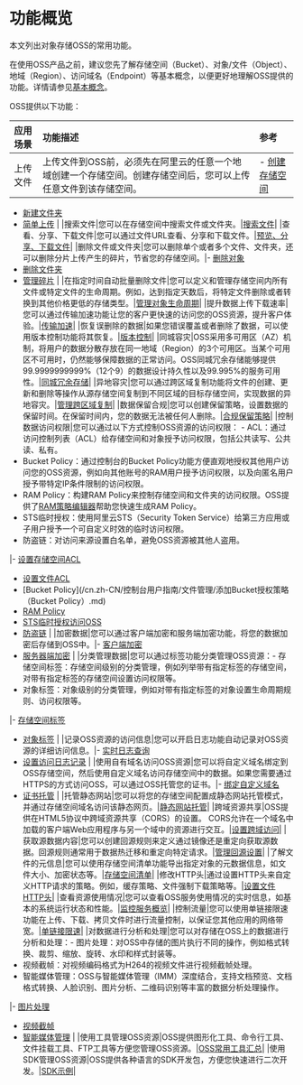 # 功能概览

本文列出对象存储OSS的常用功能。

在使用OSS产品之前，建议您先了解存储空间（Bucket）、对象/文件（Object）、地域（Region）、访问域名（Endpoint）等基本概念，以便更好地理解OSS提供的功能。详情请参见[基本概念](/cn.zh-CN/开发指南/基本概念.md)。

OSS提供以下功能：

|应用场景|功能描述|参考|
|:---|:---|:-|
|上传文件|上传文件到OSS前，必须先在阿里云的任意一个地域创建一个存储空间。创建存储空间后，您可以上传任意文件到该存储空间。|-   [创建存储空间](/cn.zh-CN/开发指南/存储空间（Bucket）/创建存储空间.md)
-   [新建文件夹](/cn.zh-CN/控制台用户指南/文件管理/新建目录.md)
-   [简单上传](/cn.zh-CN/开发指南/对象/文件（Object）/上传文件（Object）/简单上传.md) |
|搜索文件|您可以在存储空间中搜索文件或文件夹。|[搜索文件](/cn.zh-CN/控制台用户指南/文件管理/搜索文件.md)|
|查看、分享、下载文件|您可以通过文件URL查看、分享和下载文件。|[预览、分享、下载文件](/cn.zh-CN/控制台用户指南/文件管理/下载文件.md)|
|删除文件或文件夹|您可以删除单个或者多个文件、文件夹，还可以删除分片上传产生的碎片，节省您的存储空间。|-   [删除对象](/cn.zh-CN/开发指南/对象/文件（Object）/管理文件/删除文件.md)
-   [删除文件夹](/cn.zh-CN/控制台用户指南/文件管理/删除文件夹.md)
-   [管理碎片](/cn.zh-CN/控制台用户指南/文件管理/管理碎片.md) |
|在指定时间自动批量删除文件|您可以定义和管理存储空间内所有文件或特定文件的生命周期。例如，达到指定天数后，将特定文件删除或者转换到其他价格更低的存储类型。|[管理对象生命周期](/cn.zh-CN/开发指南/对象/文件（Object）/文件生命周期/生命周期规则介绍.md)|
|提升数据上传下载速率|您可以通过传输加速功能让您的客户更快速的访问您的OSS资源，提升客户体验。|[传输加速](/cn.zh-CN/开发指南/存储空间（Bucket）/传输加速.md)|
|恢复误删除的数据|如果您错误覆盖或者删除了数据，可以使用版本控制功能将其恢复。|[版本控制](/cn.zh-CN/开发指南/数据安全/版本控制/版本控制介绍.md)|
|同城容灾|OSS采用多可用区（AZ）机制，将用户的数据分散存放在同一地域（Region）的3个可用区。当某个可用区不可用时，仍然能够保障数据的正常访问。OSS同城冗余存储能够提供99.9999999999%（12个9）的数据设计持久性以及99.995%的服务可用性。|[同城冗余存储](/cn.zh-CN/开发指南/数据安全/数据容灾/同城冗余存储.md)|
|异地容灾|您可以通过跨区域复制功能将文件的创建、更新和删除等操作从源存储空间复制到不同区域的目标存储空间，实现数据的异地容灾。|[管理跨区域复制](/cn.zh-CN/开发指南/数据安全/数据容灾/跨区域复制介绍.md)|
|数据保留合规|您可以创建保留策略，设置数据的保留时间。在保留时间内，您的数据无法被任何人删除。|[合规保留策略](/cn.zh-CN/开发指南/数据安全/合规保留策略.md)|
|控制数据访问权限|您可以通过以下方式控制OSS资源的访问权限： -   ACL：通过访问控制列表（ACL）给存储空间和对象授予访问权限，包括公共读写、公共读、私有。
-   Bucket Policy：通过控制台的Bucket Policy功能方便直观地授权其他用户访问您的OSS资源，例如向其他账号的RAM用户授予访问权限，以及向匿名用户授予带特定IP条件限制的访问权限。
-   RAM Policy：构建RAM Policy来控制存储空间和文件夹的访问权限。OSS提供了[RAM策略编辑器](/cn.zh-CN/常用工具/RAM策略编辑器.md)帮助您快速生成RAM Policy。
-   STS临时授权：使用阿里云STS（Security Token Service）给第三方应用或子用户授予一个可自定义时效的临时访问权限。
-   防盗链：对访问来源设置白名单，避免OSS资源被其他人盗用。

|-   [设置存储空间ACL](/cn.zh-CN/开发指南/存储空间（Bucket）/设置存储空间读写权限（ACL）.md)
-   [设置文件ACL](/cn.zh-CN/控制台用户指南/文件管理/设置文件读写权限ACL.md)
-   [Bucket Policy](/cn.zh-CN/控制台用户指南/文件管理/添加Bucket授权策略（Bucket Policy）.md)
-   [RAM Policy](/cn.zh-CN/开发指南/数据安全/访问控制/访问控制概述.md)
-   [STS临时授权访问OSS](/cn.zh-CN/开发指南/数据安全/访问控制/STS临时授权访问OSS.md)
-   [防盗链](/cn.zh-CN/开发指南/数据安全/访问控制/防盗链.md) |
|加密数据|您可以通过客户端加密和服务端加密功能，将您的数据加密后存储到OSS中。|-   [客户端加密](/cn.zh-CN/开发指南/数据安全/数据加密/客户端加密.md)
-   [服务器端加密](/cn.zh-CN/开发指南/数据安全/数据加密/服务器端加密.md) |
|分类管理数据|您可以通过标签功能分类管理OSS资源：-   存储空间标签：存储空间级别的分类管理，例如列举带有指定标签的存储空间，对带有指定标签的存储空间设置访问权限等。
-   对象标签：对象级别的分类管理，例如对带有指定标签的对象设置生命周期规则、访问权限等。

|-   [存储空间标签](/cn.zh-CN/开发指南/存储空间（Bucket）/存储空间标签.md)
-   [对象标签](/cn.zh-CN/开发指南/对象/文件（Object）/管理文件/对象标签.md) |
|记录OSS资源的访问信息|您可以开启日志功能自动记录对OSS资源的详细访问信息。|-   [实时日志查询](/cn.zh-CN/开发指南/日志管理/实时日志查询.md)
-   [设置访问日志记录](/cn.zh-CN/开发指南/日志管理/访问日志存储.md) |
|使用自有域名访问OSS资源|您可以将自定义域名绑定到OSS存储空间，然后使用自定义域名访问存储空间中的数据。如果您需要通过HTTPS的方式访问OSS，可以通过OSS托管您的证书。|-   [绑定自定义域名](/cn.zh-CN/开发指南/存储空间（Bucket）/绑定自定义域名.md)
-   [证书托管](/cn.zh-CN/控制台用户指南/存储空间管理/传输管理/证书托管.md) |
|托管静态网站|您可以将您的存储空间配置成静态网站托管模式，并通过存储空间域名访问该静态网页。|[静态网站托管](/cn.zh-CN/开发指南/静态网站托管/静态网站托管.md)|
|跨域资源共享|OSS提供在HTML5协议中跨域资源共享（CORS）的设置。 CORS允许在一个域名中加载的客户端Web应用程序与另一个域中的资源进行交互。|[设置跨域访问](/cn.zh-CN/开发指南/存储空间（Bucket）/设置跨域资源共享.md)|
|获取源数据内容|您可以创建回源规则来定义通过镜像还是重定向获取源数据。回源规则通常用于数据热迁移和重定向特定请求。|[管理回源设置](/cn.zh-CN/开发指南/对象/文件（Object）/管理文件/管理回源设置.md)|
|了解文件的元信息|您可以使用存储空间清单功能导出指定对象的元数据信息，如文件大小、加密状态等。|[存储空间清单](/cn.zh-CN/开发指南/存储空间（Bucket）/存储空间清单.md)|
|修改HTTP头|通过设置HTTP头来自定义HTTP请求的策略。例如，缓存策略、文件强制下载策略等。|[设置文件HTTP头](/cn.zh-CN/控制台用户指南/文件管理/设置文件HTTP头.md)|
|查看资源使用情况|您可以查看OSS服务使用情况的实时信息，如基本的系统运行状态和性能。|[监控服务概览](/cn.zh-CN/开发指南/监控服务/监控服务概览.md)|
|控制流量|您可以使用单链接限速功能在上传、下载、拷贝文件时进行流量控制，以保证您其他应用的网络带宽。|[单链接限速](/cn.zh-CN/开发指南/对象/文件（Object）/单链接限速.md)|
|对数据进行分析和处理|您可以对存储在OSS上的数据进行分析和处理：-   图片处理：对OSS中存储的图片执行不同的操作，例如格式转换、裁剪、缩放、旋转、水印和样式封装等。
-   视频截帧：对视频编码格式为H264的视频文件进行视频截帧处理。
-   智能媒体管理：OSS与智能媒体管理（IMM）深度结合，支持文档预览、文档格式转换、人脸识别、图片分析、二维码识别等丰富的数据分析处理操作。

|-   [图片处理](/cn.zh-CN/开发指南/数据处理/图片处理指南/图片处理操作方式.md)
-   [视频截帧](/cn.zh-CN/开发指南/数据处理/视频截帧.md)
-   [智能媒体管理](/cn.zh-CN/开发指南/数据处理/智能媒体管理（IMM）/快速开始.md) |
|使用工具管理OSS资源|OSS提供图形化工具、命令行工具、文件挂载工具、FTP工具等方便您管理OSS资源。|[OSS常用工具汇总](/cn.zh-CN/常用工具/OSS常用工具汇总.md)|
|使用SDK管理OSS资源|OSS提供各种语言的SDK开发包，方便您快速进行二次开发。|[SDK示例](SDK示例t22258.dita#concept_dcn_tp1_kfb)|

